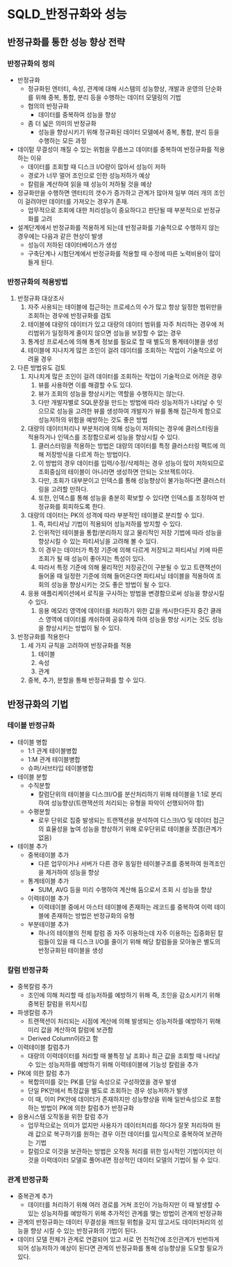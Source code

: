 # SQLD_반정규화와 성능

## 반정규화를 통한 성능 향상 전략

### 반정규화의 정의

- 반정규화
  - 정규화된 엔터티, 속성, 관계에 대해 시스템의 성능향상, 개발과 운영의 단순화를 위해 중복, 통합, 분리 등을 수행하는 데이터 모델링의 기법
  - 협의의 반정규화
    - 데이터를 중복하여 성능을 향상
  - 좀 더 넓은 의미의 반정규화
    - 성능을 향상시키기 위해 정규화된 데이터 모델에서 중복, 통합, 분리 등을 수행하는 모든 과정
- 데이텉 무결성이 깨질 수 있는 위험을 무릅쓰고 데이터를 중복하여 반정규화를 적용하는 이유
  - 데이터를 조회할 때 디스크 I/O량이 많아서 성능이 저하
  - 경로가 너무 멀어 조인으로 인한 성능저하가 예상
  - 칼럼을 계산하여 읽을 때 성능이 저하될 것을 예상
- 정규화만을 수행하면 엔터티의 갯수가 증가하고 관계가 많아져 일부 여러 개의 조인이 걸려야만 데이터를 가져오는 경우가 존재.
  - 업무적으로 조회에 대한 처리성능이 중요하다고 판단될 때 부분적으로 반정규화를 고려
- 설계단계에서 반정규화를 적용하게 되는데 반정규화를 기술적으로 수행하지 않는 경우에는 다음과 같은 현상이 발생
  - 성능이 저하된 데이터베이스가 생성
  - 구축단계나 시험단계에서 반정규화를 적용할 때 수정에 따른 노력비용이 많이 들게 된다.



### 반정규화의 적용방법

1. 반정규화 대상조사
   1. 자주 사용되는 테이블에 접근하는 프로세스의 수가 많고 항상 일정한 범위만을 조회하는 경우에 반정규화를 검토
   2. 테이블에 대량의 데이터가 있고 대량의 데이터 범위를 자주 처리하는 경우에 처리범위가 일정하게 줄이지 않으면 성능을 보장할 수 없는 경우
   3. 통계성 프로세스에 의해 통계 정보를 필요로 할 때 별도의 통계테이블을 생성
   4. 테이블에 지나치게 많은 조인이 걸려 데이터를 조회하는 작업이 기술적으로 어려울 경우
2. 다른 방법유도 검토
   1. 지나치게 많은 조인이 걸려 데이터를 조회하는 작업이 기술적으로 어려운 경우
      1. 뷰를 사용하면 이를 해결할 수도 있다.
      2. 뷰가 조회의 성능을 향상시키는 역할을 수행하지는 않는다.
      3. 다만 개발자별로 SQL문장을 만드는 방법에 따라 성능저하가 나타날 수 잇으므로 성능을 고려한 뷰를 생성하여 개발자가 뷰를 통해 접근하게 함으로 성능저하의 위험을 예방하는 것도 좋은 방법
   2. 대량의 데이터처리나 부분처리에 의해 성능이 저하되는 경우에 클러스터링을 적용하거나 인덱스를 조정함으로써 성능을 향상시킬 수 있다.
      1. 클러스터링을 적용하는 방법은 대량의 데이터를 특정 클러스터링 팩트에 의해 저장방식을 다르게 하는 방법이다.
      2. 이 방법의 경우 데이터를 입력/수정/삭제하는 경우 성능이 많이 저하되므로 조회중심의 테이블이 아니라면 생성하면 안되는 오브젝트이다.
      3. 다만, 조회가 대부분이고 인덱스를 통해 성능향상이 불가능하다면 클러스터링을 고려할 만하다.
      4. 또한, 인덱스를 통해 성능을 충분히 확보할 수 있다면 인덱스를 조정하여 반정규화를 회피하도록 한다.
   3. 대량의 데이터는 PK의 성격에 따라 부분적인 테이블로 분리할 수 있다.
      1. 즉, 파티셔닝 기법이 적용되어 성능저하를 방지할 수 있다.
      2. 인위적인 테이블을 통합/분리하지 않고 물리적인 저장 기법에 따라 성능을 향상시킬 수 있는 파티셔닝을 고려해 볼 수 있다.
      3. 이 경우는 데이터가 특정 기준에 의해 다르게 저장되고 파티셔닝 키에 따른 조회가 될 때 성능이 좋아지는 특성이 있다.
      4. 따라서 특정 기준에 의해 물리적인 저장공간이 구분될 수 있고 트랜잭션이 들어올 때 일정한 기준에 의해 들어온다면 파티셔닝 테이블을 적용하여 조회의 성능을 향상시키는 것도 좋은 방법이 될 수 있다.
   4. 응용 애플리케이션에서 로직을 구사하는 방법을 변경함으로써 성능을 향상시킬 수 있다.
      1. 응용 메모리 영역에 데이터를 처리하기 위한 값을 캐시한다든지 중간 클래스 영역에 데이터를 캐쉬하여 공유하게 하여 성능을 향상 시키는 것도 성능을 향상시키는 방법이 될 수 있다.
3. 반정규화를 적용한다
   1. 세 가지 규칙을 고려하여 반정규화를 적용
      1. 테이블
      2. 속성
      3. 관계
   2. 중복, 추가, 분할을 통해 반정규화를 할 수 있다.



## 반정규화의 기법

### 테이블 반정규화

- 테이블 병합
  - 1:1 관계 테이블병합
  - 1:M 관계 테이블병합
  - 슈퍼/서브타입 테이블병합
- 테이블 분할
  - 수직분할
    - 칼럼단위의 테이블을 디스크I/O를 분산처리하기 위해 테이블을 1:1로 분리하여 성능향상(트랜잭션의 처리되는 유형을 파악이 선행되어야 함)
  - 수평분할
    - 로우 단위로 집중 발생되는 트랜잭션을 분석하여 디스크I/O 및 데이터 접근의 효율성을 높여 성능을 향상하기 위해 로우단위로 테이블을 쪼갬(관계가 없음)
- 테이블 추가
  - 중복테이블 추가
    - 다른 업무이거나 서버가 다른 경우 동일한 테이블구조를 중복하여 원격조인을 제거하여 성능을 향상
  - 통계테이블 추가
    - SUM, AVG 등을 미리 수행하여 계산해 둠으로서 조회 시 성능을 향상
  - 이력테이블 추가
    - 이력테이블 중에서 마스터 테이블에 존재하는 레코드를 중복하여 이력 테이블에 존재하는 방법은 반정규화의 유형
  - 부분테이블 추가
    - 하나의 테이블의 전체 칼럼 중 자주 이용하는데 자주 이용하는 집중화된 칼럼들이 있을 때 디스크 I/O를 줄이기 위해 해당 칼럼들을 모아놓은 별도의 반정규화된 테이블을 생성



### 칼럼 반정규화

- 중복칼럼 추가
  - 조인에 의해 처리할 때 성능저하를 예방하기 위해 즉, 조인을 감소시키기 위해 중복된 칼럼을 위치시킴
- 파생칼럼 추가
  - 트랜잭션이 처리되는 시점에 계산에 의해 발생되는 성능저하를 예방하기 위해 미리 값을 계산하여 칼럼에 보관함
  - Derived Column이라고 함
- 이력테이블 칼럼추가
  - 대량의 이력데이터를 처리할 때 불특정 날 조회나 최근 값을 조회할 때 나타날 수 있는 성능저하를 예방하기 위해 이력테이블에 기능성 칼럼을 추가
- PK에 의한 칼럼 추가
  - 복합의미를 갖는 PK를 단일 속성으로 구성하였을 경우 발생
  - 단일 PK안에서 특정값을 별도로 조회하는 경우 성능저하가 발생
  - 이 때, 이미 PK안에 데이터가 존재하지만 성능향상을 위해 일반속성으로 포함하는 방법이 PK에 의한 칼럼추가 반정규화
- 응용시스템 오작동을 위한 칼럼 추가
  - 업무적으로는 의미가 없지만 사용자가 데이터처리를 하다가 잘못 처리하여 원래 값으로 복구하기를 원하는 경우 이전 데이터를 임시적으로 중복하여 보관하는 기법
  - 칼럼으로 이것을 보관하는 방법은 오작동 처리를 위한 임시적인 기법이지만 이것을 이력데이터 모델로 풀어내면 정상적인 데이터 모델의 기법이 될 수 있다.



### 관계 반정규화

- 중복관계 추가
  - 데이터를 처리하기 위해 여러 경로를 거쳐 조인이 가능하지만 이 때 발생할 수 있는 성능저하를 예방하기 위해 추가적인 관계를 맺는 방법이 관계의 반정규화
- 관계의 반정규화는 데이터 무결성을 깨뜨릴 위험을 갖지 않고서도 데이터처리의 성능을 향상 시킬 수 있는 반정규화의 기법이 된다.
- 데이터 모델 전체가 관계로 연결되어 있고 서로 먼 친척간에 조인관계가 빈번하게 되어 성능저하가 예상이 된다면 관계의 반정규화를 통해 성능향상을 도모할 필요가 있다.













